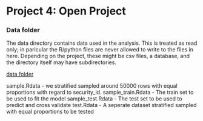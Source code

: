 # Project 4: Open Project

### Data folder

The data directory contains data used in the analysis. This is treated as read only; in paricular the R/python files are never allowed to write to the files in here. Depending on the project, these might be csv files, a database, and the directory itself may have subdirectories.

[data folder](https://drive.google.com/open?id=1CNF0qXfl7rCFtb5HD8zU-GsjXCX1hqFO)

sample.Rdata - we stratified sampled around 50000 rows with equal proportions with regard to security_id.
sample_train.Rdata - The train set to be used to fit the model
sample_test.Rdata - The test set to be used to predict and cross validate
test.Rdata - A seperate dataset stratified sampled with equal proportions to be tested